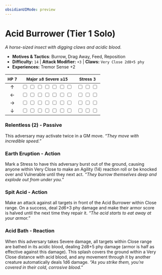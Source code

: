 ```yaml
---
obsidianUIMode: preview
---
```

# Acid Burrower (Tier 1 Solo)

*A horse-sized insect with digging claws and acidic blood.*

- **Motives & Tactics**: Burrow, Drag Away, Feed, Reposition
- **Difficulty:** `14` | **Attack Modifier:** `+3` | **Claws:** `Very Close 2d8+5 phy`
- **Experiences:** Tremor Sense +2

| <small>HP</small> `7` | <small>Major</small> `≥8` <small>Severe</small> `≥15` | <small>Stress</small> `3` |
|:-:|:-:|:-:|
| ↑ |  <input type="checkbox" unchecked id="7a23ddf6"> <input type="checkbox" unchecked id="f511291d"> <input type="checkbox" unchecked id="815fd6e2"> <input type="checkbox" unchecked id="5da4ff3f"> <input type="checkbox" unchecked id="01f9f331"> <input type="checkbox" unchecked id="ef1979f7"> <input type="checkbox" unchecked id="83a872c9"> |  <input type="checkbox" unchecked id="3ec4adeb"> <input type="checkbox" unchecked id="afffddb8"> <input type="checkbox" unchecked id="21a0f68b"> |
| ← |  <input type="checkbox" unchecked id="ecf0aa73"> <input type="checkbox" unchecked id="d26d30b2"> <input type="checkbox" unchecked id="4327bfd7"> <input type="checkbox" unchecked id="8eeb20ea"> <input type="checkbox" unchecked id="e5a3541c"> <input type="checkbox" unchecked id="cdf0e65b"> <input type="checkbox" unchecked id="ba9ea376"> |  <input type="checkbox" unchecked id="d553c087"> <input type="checkbox" unchecked id="fcdcbe54"> <input type="checkbox" unchecked id="cc33e545"> |
| → |  <input type="checkbox" unchecked id="3df7187b"> <input type="checkbox" unchecked id="b49ba229"> <input type="checkbox" unchecked id="222694ac"> <input type="checkbox" unchecked id="5203890a"> <input type="checkbox" unchecked id="6291e1bd"> <input type="checkbox" unchecked id="3a73e12a"> <input type="checkbox" unchecked id="5a7b7a8e"> |  <input type="checkbox" unchecked id="ded74e6b"> <input type="checkbox" unchecked id="fb3404bd"> <input type="checkbox" unchecked id="fdcf4304"> |
| ↓ |  <input type="checkbox" unchecked id="5e89ddac"> <input type="checkbox" unchecked id="dae14605"> <input type="checkbox" unchecked id="94a81659"> <input type="checkbox" unchecked id="973f20af"> <input type="checkbox" unchecked id="b851d7a9"> <input type="checkbox" unchecked id="23fb5567"> <input type="checkbox" unchecked id="e0bd52a1"> |  <input type="checkbox" unchecked id="3fa21bcf"> <input type="checkbox" unchecked id="d86e5162"> <input type="checkbox" unchecked id="d6469e2c"> |

### Relentless (2) - Passive

This adversary may activate twice in a GM move. *“They move with incredible speed.”*

### Earth Eruption - Action

Mark a Stress to have this adversary burst out of the ground, causing anyone within Very Close to make an Agility (14) reaction roll or be knocked over and Vulnerable until they next act. *“They burrow themselves deep and explode out from under you.”*

### Spit Acid - Action

Make an attack against all targets in front of the Acid Burrower within Close range. On a success, deal 2d6+3 phy damage and make their armor score is halved until the next time they repair it. *“The acid starts to eat away at your armor.”*

### Acid Bath - Reaction

When this adversary takes Severe damage, all targets within Close range are bathed in its acidic blood, dealing 2d8+5 phy damage (armor is half as effective against this damage). This splash covers the ground within a Very Close distance with acid blood, and any movement through it by another creature automatically deals 1d6 damage. *“As you strike them, you’re covered in their cold, corrosive blood.”*
